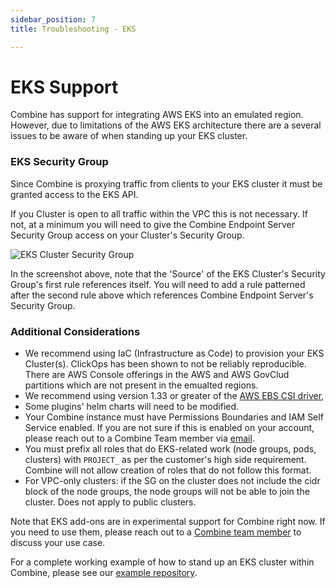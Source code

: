 ```yaml
---
sidebar_position: 7
title: Troubleshooting - EKS

---
```


# EKS Support

Combine has support for integrating AWS EKS into an emulated region. However, due to limitations of the AWS EKS architecture there are a several issues to be aware of when standing up your EKS cluster.

### EKS Security Group

Since Combine is proxying traffic from clients to your EKS cluster it must be granted access to the EKS API.

If you Cluster is open to all traffic within the VPC this is not necessary. If not, at a minimum you will need to give the Combine Endpoint Server Security Group access on your Cluster's Security Group.

![EKS Cluster Security Group](/aws/eks-cluster-sg.png)

In the screenshot above, note that the 'Source' of the EKS Cluster's Security Group's first rule references itself. You will need to add a rule patterned after the second rule above which references Combine Endpoint Server's Security Group.

### Additional Considerations

- We recommend using IaC (Infrastructure as Code) to provision your EKS Cluster(s). ClickOps has been shown to not be reliably reproducible. There are AWS Console offerings in the AWS and AWS GovClud partitions which are not present in the emualted regions.
- We recommend using version 1.33 or greater of the <a href="https://github.com/kubernetes-sigs/aws-ebs-csi-driver" target="_blank">AWS EBS CSI driver</a>, 
- Some plugins' helm charts will need to be modified.
- Your Combine instance must have Permissions Boundaries and IAM Self Service enabled. If you are not sure if this is enabled on your account, please reach out to a Combine Team member via <a href="mailto:service-request@sequoiainc.com">email</a>.
- You must prefix all roles that do EKS-related work (node groups, pods, clusters) with <code>PROJECT_</code> as per the customer's high side requirement. Combine will not allow creation of roles that do not follow this format.
- For VPC-only clusters: if the SG on the cluster does not include the cidr block of the node groups, the node groups will not be able to join the cluster. Does not apply to public clusters.

Note that EKS add-ons are in experimental support for Combine right now. If you need to use them, please reach out to a  <a href="mailto:service-request@sequoiainc.com">Combine team member</a> to discuss your use case.

For a complete working example of how to stand up an EKS cluster within Combine, please see our <a href="https://github.com/Combine-Pathfinder-Palisade/combine-examples/tree/main/combine-eks-example" target="_blank">example repository</a>.
